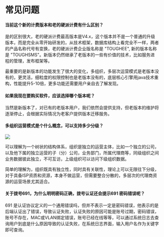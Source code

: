 # 常见问题


#### 当前这个新的计费版本和老的硬派计费有什么区别？

是的区别很大，老的硬派计费最高版本是V4.x，这个版本并不是一个普通的升级版本，而是完全从零开始研发的，从技术框架，数据库结构上看完全不一样，两者的产品名称代号有变换，老的硬派计费企业版名称是 "TOUGHEE", 新的版本名称是 "TOUGHSMS"。新版本仍然继承了老版本的一些有价值的技术，比如服务进程的管理，发布框架等。

最重要的是新版本的功能发生了很大的变化，多组织，多层次运营模式是老版本没有的，更灵活，细粒度的权限控制也是老版本没有的，底层核心引擎用java技术重构，性能提升5-10倍，更多功能还需要用户亲自去了解发现。

#### 如果我现在要购买软件，应该选择哪个版本呢？

当然是新版本了，对已有的老版本用户，我们依然会提供支持，但老版本的维护将逐渐停止，会根据实际情况为老客户提供版本迁移服务。

#### 多组织运营模式是个什么概念，可以支持多少分级？

![](http://static.toughcloud.net/toughsms/tc_20180524094702_1.png)

可以理解为一个树状的结构体系，组织是独立的运营主体，比如一个独立的公司，以及他下属的独立运营的子（分）公司，业务部门，所属代理商等，同级组织之间业务数据彼此独立，不可互访，上级组织可以访问下级组织数据。

简单的理解为，组织既具有独立性，同时具有关联性，理论上可以无限往下分级，对于具备ISP资质和资源，本身不做运营，但需要整合分散的，多层次的代理商资源的运营场景尤其适合。

#### 关于拨号691，为什么明明密码正确，拨号认证还会提示691 密码错误呢？

691 是认证协议定义的一个通用错误吗，但并不表示一定是密码错误，他表示的是后端认证出了错误，导致认证失败，认证失败的原因可能是账号过期，密码错误，账号不存在，MAC或VLAN绑定错误，账号已经在线等等，可以通过系统日志去查询用户到底是什么原因导致的认证失败，在系统日志界面，输入用户名作为关键字即可查询。


